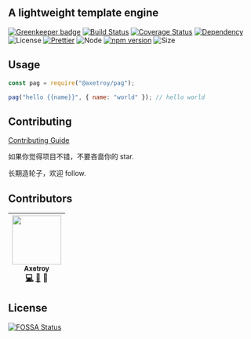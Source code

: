 ## A lightweight template engine

[![Greenkeeper badge](https://badges.greenkeeper.io/axetroy/pag.svg)](https://greenkeeper.io/)
[![Build Status](https://travis-ci.org/axetroy/pag.svg?branch=master)](https://travis-ci.org/axetroy/pag)
[![Coverage Status](https://coveralls.io/repos/github/axetroy/pag/badge.svg?branch=master)](https://coveralls.io/github/axetroy/pag?branch=master)
[![Dependency](https://david-dm.org/axetroy/rfcdate.svg)](https://david-dm.org/axetroy/rfcdate)
![License](https://img.shields.io/badge/license-Apache-green.svg)
[![Prettier](https://img.shields.io/badge/Code%20Style-Prettier-green.svg)](https://github.com/prettier/prettier)
![Node](https://img.shields.io/badge/node-%3E=6.0-blue.svg?style=flat-square)
[![npm version](https://badge.fury.io/js/rfcdate.svg)](https://badge.fury.io/js/rfcdate)
![Size](https://github-size-badge.herokuapp.com/axetroy/pag.svg)

## Usage

```javascript
const pag = require("@axetroy/pag");

pag("hello {{name}}", { name: "world" }); // hello world
```

## Contributing

[Contributing Guide](https://github.com/axetroy/pag/blob/master/CONTRIBUTING.md)

如果你觉得项目不错，不要吝啬你的 star.

长期造轮子，欢迎 follow.

## Contributors

<!-- ALL-CONTRIBUTORS-LIST:START - Do not remove or modify this section -->

| [<img src="https://avatars1.githubusercontent.com/u/9758711?v=3" width="100px;"/><br /><sub>Axetroy</sub>](http://axetroy.github.io)<br />[💻](https://github.com/axetroy/pag/commits?author=axetroy) [🐛](https://github.com/axetroy/pag/issues?q=author%3Aaxetroy) 🎨 |
| :---------------------------------------------------------------------------------------------------------------------------------------------------------------------------------------------------------------------------------------------------------------------: |


<!-- ALL-CONTRIBUTORS-LIST:END -->

## License

[![FOSSA Status](https://app.fossa.io/api/projects/git%2Bgithub.com%2Faxetroy%2Fpag.svg?type=large)](https://app.fossa.io/projects/git%2Bgithub.com%2Faxetroy%2Fpag?ref=badge_large)

